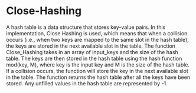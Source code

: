 # Close-Hashing
A hash table is a data structure that stores key-value pairs. In this implementation, Close Hashing is used, which means that when a collision occurs (i.e., when two keys are mapped to the same slot in the hash table), the keys are stored in the next available slot in the table.
The function Close_Hashing takes in an array of input_keys and the size of the hash table. The keys are then stored in the hash table using the hash function mod(key, M), where key is the input key and M is the size of the hash table.
If a collision occurs, the function will store the key in the next available slot in the table. The function returns the hash table after all the keys have been stored. Any unfilled values in the hash table are represented by -1.
